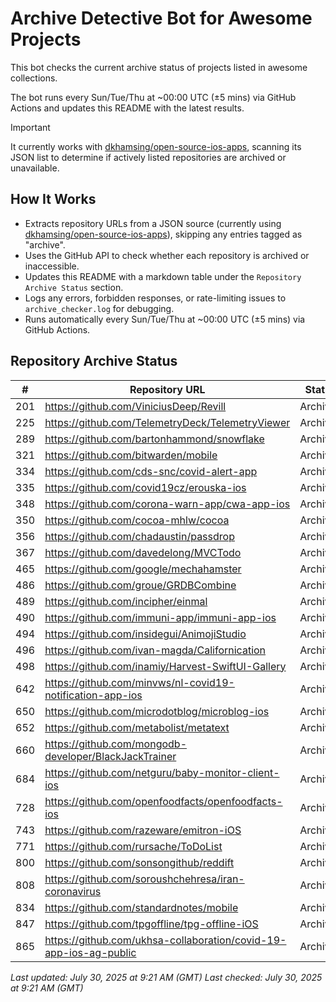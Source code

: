 # Archive Detective Bot for Awesome Projects

This bot checks the current archive status of projects listed in awesome collections.

The bot runs every Sun/Tue/Thu at ~00:00 UTC (±5 mins) via GitHub Actions and updates this README with the latest results.

> [!IMPORTANT] 
> It currently works with [dkhamsing/open-source-ios-apps](https://github.com/dkhamsing/open-source-ios-apps), scanning its JSON list to determine if actively listed repositories are archived or unavailable.


## How It Works

- Extracts repository URLs from a JSON source (currently using [dkhamsing/open-source-ios-apps](https://github.com/dkhamsing/open-source-ios-apps)), skipping any entries tagged as "archive".
- Uses the GitHub API to check whether each repository is archived or inaccessible.
- Updates this README with a markdown table under the `Repository Archive Status` section.
- Logs any errors, forbidden responses, or rate-limiting issues to `archive_checker.log` for debugging.
- Runs automatically every Sun/Tue/Thu at ~00:00 UTC (±5 mins) via GitHub Actions.


## Repository Archive Status

| # | Repository URL | Status |
|---|----------------|--------|
| 201 | https://github.com/ViniciusDeep/Revill | Archived |
| 225 | https://github.com/TelemetryDeck/TelemetryViewer | Archived |
| 289 | https://github.com/bartonhammond/snowflake | Archived |
| 321 | https://github.com/bitwarden/mobile | Archived |
| 334 | https://github.com/cds-snc/covid-alert-app | Archived |
| 335 | https://github.com/covid19cz/erouska-ios | Archived |
| 348 | https://github.com/corona-warn-app/cwa-app-ios | Archived |
| 350 | https://github.com/cocoa-mhlw/cocoa | Archived |
| 356 | https://github.com/chadaustin/passdrop | Archived |
| 367 | https://github.com/davedelong/MVCTodo | Archived |
| 465 | https://github.com/google/mechahamster | Archived |
| 486 | https://github.com/groue/GRDBCombine | Archived |
| 489 | https://github.com/incipher/einmal | Archived |
| 490 | https://github.com/immuni-app/immuni-app-ios | Archived |
| 494 | https://github.com/insidegui/AnimojiStudio | Archived |
| 496 | https://github.com/ivan-magda/Californication | Archived |
| 498 | https://github.com/inamiy/Harvest-SwiftUI-Gallery | Archived |
| 642 | https://github.com/minvws/nl-covid19-notification-app-ios | Archived |
| 650 | https://github.com/microdotblog/microblog-ios | Archived |
| 652 | https://github.com/metabolist/metatext | Archived |
| 660 | https://github.com/mongodb-developer/BlackJackTrainer | Archived |
| 684 | https://github.com/netguru/baby-monitor-client-ios | Archived |
| 728 | https://github.com/openfoodfacts/openfoodfacts-ios | Archived |
| 743 | https://github.com/razeware/emitron-iOS | Archived |
| 771 | https://github.com/rursache/ToDoList | Archived |
| 800 | https://github.com/sonsongithub/reddift | Archived |
| 808 | https://github.com/soroushchehresa/iran-coronavirus | Archived |
| 834 | https://github.com/standardnotes/mobile | Archived |
| 847 | https://github.com/tpgoffline/tpg-offline-iOS | Archived |
| 865 | https://github.com/ukhsa-collaboration/covid-19-app-ios-ag-public | Archived |

*Last updated: July 30, 2025 at 9:21 AM (GMT)*
*Last checked: July 30, 2025 at 9:21 AM (GMT)*